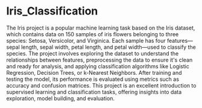 # Iris_Classification

The Iris project is a popular machine learning task based on the Iris dataset, which contains data on 150 samples of iris flowers belonging to three species: Setosa, Versicolor, and Virginica. Each sample has four features—sepal length, sepal width, petal length, and petal width—used to classify the species. The project involves exploring the dataset to understand the relationships between features, preprocessing the data to ensure it's clean and ready for analysis, and applying classification algorithms like Logistic Regression, Decision Trees, or k-Nearest Neighbors. After training and testing the model, its performance is evaluated using metrics such as accuracy and confusion matrices. This project is an excellent introduction to supervised learning and classification tasks, offering insights into data exploration, model building, and evaluation.
